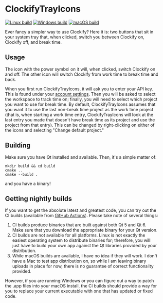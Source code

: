 # ClockifyTrayIcons

[![Linux build](https://github.com/ChristianLightServices/ClockifyTrayIcons/actions/workflows/linux-build.yml/badge.svg)](https://github.com/ChristianLightServices/ClockifyTrayIcons/actions/workflows/linux-build.yml) [![Windows build](https://github.com/ChristianLightServices/ClockifyTrayIcons/actions/workflows/windows-build.yml/badge.svg)](https://github.com/ChristianLightServices/ClockifyTrayIcons/actions/workflows/windows-build.yml) [![macOS build](https://github.com/ChristianLightServices/ClockifyTrayIcons/actions/workflows/macos-build.yml/badge.svg)](https://github.com/ChristianLightServices/ClockifyTrayIcons/actions/workflows/macos-build.yml)

Ever fancy a simpler way to use Clockify? Here it is: two buttons that sit in your system tray that, when clicked, switch you between Clockify on, Clockify off, and break time.

## Usage

The icon with the power symbol on it will, when clicked, switch Clockify on and off. The other icon will switch Clockify from work time to break time and back.

When you first run ClockifyTrayIcons, it will ask you to enter your API key. This is found under your [account settings](https://clockify.me/user/settings). Then you will be asked to select the workspace to track time on; finally, you will need to select which project you want to use for break time. By default, ClockifyTrayIcons assumes that you want it to use the last non-break time project as the work time project (that is, when starting a work time entry, ClockifyTrayIcons will look at the last entry you made that doesn't have break time as its project and use the project from that entry). This can be changed by right-clicking on either of the icons and selecting "Change default project."

## Building

Make sure you have Qt installed and available. Then, it's a simple matter of:

```
mkdir build && cd build
cmake ..
cmake --build .
```

and you have a binary!

## Getting nightly builds

If you want to get the absolute latest and greatest code, you can try out the CI builds (available from [GitHub Actions](https://github.com/ChristianLightServices/ClockifyTrayIcons/actions/)). Please take note of several things:

1. CI builds produce binaries that are built against both Qt 5 and Qt 6. Make sure that you download the appropriate binary for your Qt version.
2. CI builds are not available for all platforms. Linux is not exactly the easiest operating system to distribute binaries for; therefore, you will just have to build your own app against the Qt libraries provided by your distribution.
3. While macOS builds are available, I have no idea if they will work. I don't have a Mac to test app distribution on, so while I am leaving binary uploads in place for now, there is no guarantee of correct functionality provided.

However, if you are running Windows or you can figure out a way to patch the .app files into your macOS install, the CI builds should provide a way for you to replace your current executable with one that has updated or fixed code.

